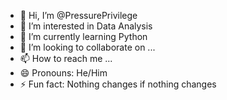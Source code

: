 - 👋 Hi, I’m @PressurePrivilege
- 👀 I’m interested in Data Analysis 
- 🌱 I’m currently learning Python
- 💞️ I’m looking to collaborate on ...
- 📫 How to reach me ...
- 😄 Pronouns: He/Him
- ⚡ Fun fact: Nothing changes if nothing changes

<!---
PressurePrivilege/PressurePrivilege is a ✨ special ✨ repository because its `README.md` (this file) appears on your GitHub profile.
You can click the Preview link to take a look at your changes.
--->
